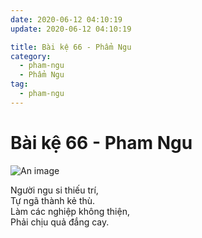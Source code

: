 ```yaml
---
date: 2020-06-12 04:10:19
update: 2020-06-12 04:10:19

title: Bài kệ 66 - Phẩm Ngu
category:
  - pham-ngu
  - Phẩm Ngu
tag:
  - pham-ngu
---
```


# Bài kệ 66 - Pham Ngu

![An image](/img/pham-ngu/pham-ngu-066.jpg)

Người ngu si thiếu trí,<br>Tự ngã thành kẻ thù.<br>Làm các nghiệp không thiện,<br>Phải chịu quả đắng cay.<br>
